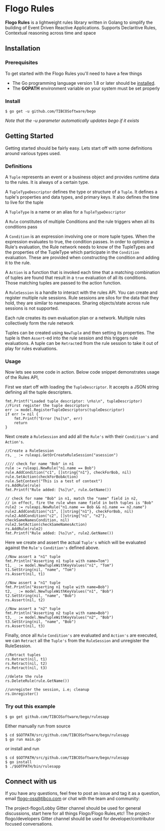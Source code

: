 # Flogo Rules

**Flogo Rules** is a lightweight rules library written in Golang to simplify the building of Event Driven Reactive Applications. Supports Declaritive Rules, Contextual reasoning across time and space

## Installation
### Prerequisites
To get started with the Flogo Rules you'll need to have a few things
* The Go programming language version 1.8 or later should be [installed](https://golang.org/doc/install).
* The **GOPATH** environment variable on your system must be set properly

### Install
```
$ go get -u github.com/TIBCOSoftware/bego
```
_Note that the -u parameter automatically updates bego if it exists_

## Getting Started
Getting started should be fairly easy. Lets start off with some definitions around various types used.

### Definitions
A `Tuple` represents an event or a business object and provides runtime data to the rules. It is always of a certain type.

A `TupleTypeDescriptor` defines the type or structure of a `Tuple`. It defines a tuple's properties and data types, and primary keys. It also defines the time to live for the tuple

A `TupleType` is a name or an alias for a `TupleTypeDescriptor` 

A `Rule` constitutes of multiple Conditions and the rule triggers when all its conditions pass

A `Condition` is an expression involving one or more tuple types. When the expression evaluates to true, the condition passes. In order to optimize a Rule's evaluation, the Rule network needs to know of the TupleTypes and the properties of the TupleType which participate in the `Condition` evaluation. These are provided when constructing the condition and adding it to the rule.

A `Action` is a function that is invoked each time that a matching combination of tuples are found that result in a `true` evaluation of all its conditions. Those matching tuples are passed to the action function.

A `RuleSession` is a handle to interact with the rules API. You can create and register multiple rule sessions. Rule sessions are silos for the data that they hold, they are similar to namespaces. Sharing objects/state across rule sessions is not supported.
 
Each rule creates its own evaluation plan or a network. Multiple rules collectively form the rule network

Tuples can be created using `NewTuple` and then setting its properties. The tuple is then `Assert`-ed into the rule session and this triggers rule evaluations.
A tuple can be `Retract`ed from the rule session to take it out of play for rules evaluations.

### Usage
Now lets see some code in action. Below code snippet demonstrates usage of the Rules API,

First we start off with loading the `TupleDescriptor`. It accepts a JSON string defining all the tuple descripters.

	fmt.Printf("Loaded tuple descriptor: \n%s\n", tupleDescriptor)
	//First register the tuple descriptors
	err := model.RegisterTupleDescriptors(tupleDescriptor)
	if err != nil {
		fmt.Printf("Error [%s]\n", err)
		return
	}

Next create a `RuleSession` and add all the `Rule's` with their `Condition's` and `Action's`.

	//Create a RuleSession
	rs, _ := ruleapi.GetOrCreateRuleSession("asession")

	//// check for name "Bob" in n1
	rule := ruleapi.NewRule("n1.name == Bob")
	rule.AddCondition("c1", []string{"n1"}, checkForBob, nil)
	rule.SetAction(checkForBobAction)
	rule.SetContext("This is a test of context")
	rs.AddRule(rule)
	fmt.Printf("Rule added: [%s]\n", rule.GetName())

	// check for name "Bob" in n1, match the "name" field in n2,
	// in effect, fire the rule when name field in both tuples is "Bob"
	rule2 := ruleapi.NewRule("n1.name == Bob && n1.name == n2.name")
	rule2.AddCondition("c1", []string{"n1"}, checkForBob, nil)
	rule2.AddCondition("c2", []string{"n1", "n2"}, checkSameNamesCondition, nil)
	rule2.SetAction(checkSameNamesAction)
	rs.AddRule(rule2)
	fmt.Printf("Rule added: [%s]\n", rule2.GetName())

Here we create and assert the actual `Tuple's` which will be evaluated against the `Rule's` `Condition's` defined above.

	//Now assert a "n1" tuple
	fmt.Println("Asserting n1 tuple with name=Tom")
	t1, _ := model.NewTupleWithKeyValues("n1", "Tom")
	t1.SetString(nil, "name", "Tom")
	rs.Assert(nil, t1)

	//Now assert a "n1" tuple
	fmt.Println("Asserting n1 tuple with name=Bob")
	t2, _ := model.NewTupleWithKeyValues("n1", "Bob")
	t2.SetString(nil, "name", "Bob")
	rs.Assert(nil, t2)

	//Now assert a "n2" tuple
	fmt.Println("Asserting n2 tuple with name=Bob")
	t3, _ := model.NewTupleWithKeyValues("n2", "Bob")
	t3.SetString(nil, "name", "Bob")
	rs.Assert(nil, t3)

Finally, once all `Rule` `Condition's` are evaluated and `Action's` are executed, we can `Retract` all the `Tuple's` from the `RuleSession` and unregister the RuleSession.

	//Retract tuples
	rs.Retract(nil, t1)
	rs.Retract(nil, t2)
	rs.Retract(nil, t3)

	//delete the rule
	rs.DeleteRule(rule.GetName())

	//unregister the session, i.e; cleanup
	rs.Unregister()

### Try out this example

```
$ go get github.com/TIBCOSoftware/bego/rulesapp
```
Either manually run from source
```
$ cd $GOTPATH/src/github.com/TIBCOSoftware/bego/rulesapp
$ go run main.go
```
or install and run

```
$ cd $GOTPATH/src/github.com/TIBCOSoftware/bego/rulesapp
$ go install
$ ./$GOTPATH/bin/rulesapp

```

## Connect with us

If you have any questions, feel free to post an issue and tag it as a question, email flogo-oss@tibco.com or chat with the team and community:

The project-flogo/Lobby Gitter channel should be used for general discussions, start here for all things Flogo/Flogo Rules,etc!
The project-flogo/developers Gitter channel should be used for developer/contributor focused conversations.
